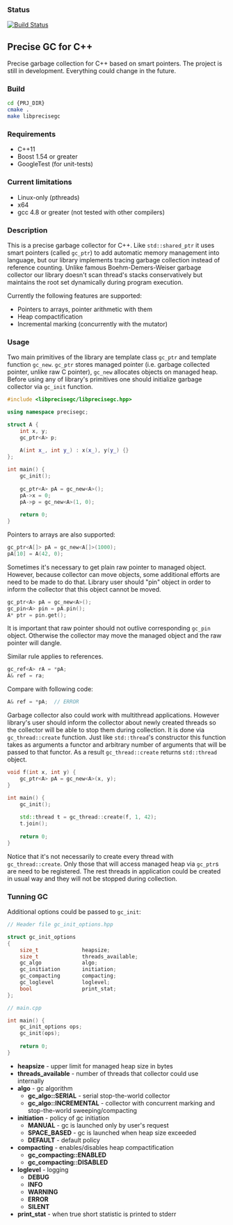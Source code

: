 ### Status
[![Build Status](https://travis-ci.org/eucpp/allocgc.svg?branch=master)](https://travis-ci.org/eucpp/allocgc)

## Precise GC for C++

Precise garbage collection for C++ based on smart pointers. 
The project is still in development. Everything could change in the future.

### Build

```bash
cd {PRJ_DIR}
cmake .
make libprecisegc
```

### Requirements

* C++11
* Boost 1.54 or greater
* GoogleTest (for unit-tests)

### Current limitations

* Linux-only (pthreads)
* x64 
* gcc 4.8 or greater (not tested with other compilers)

### Description

This is a precise garbage collector for C++. 
Like `std::shared_ptr` it uses smart pointers (called `gc_ptr`) to add automatic memory management into language, 
but our library implements tracing garbage collection instead of reference counting. 
Unlike famous Boehm-Demers-Weiser garbage collector our library doesn't scan thread's stacks conservatively
but maintains the root set dynamically during program execution. 

Currently the following features are supported:

* Pointers to arrays, pointer arithmetic with them
* Heap compactification
* Incremental marking (concurrently with the mutator)


### Usage

Two main primitives of the library are template class `gc_ptr` and template function `gc_new`. 
`gc_ptr` stores managed pointer (i.e. garbage collected pointer, unlike raw C pointer), 
`gc_new` allocates objects on managed heap. 
Before using any of library's primitives one should initialize garbage collector via `gc_init` function.

```C++
#include <libprecisegc/libprecisegc.hpp>

using namespace precisegc;

struct A {
    int x, y;
    gc_ptr<A> p;
    
    A(int x_, int y_) : x(x_), y(y_) {}
};

int main() {
    gc_init();
    
    gc_ptr<A> pA = gc_new<A>();
    pA->x = 0;
    pA->p = gc_new<A>(1, 0);
    
    return 0;
}
```

Pointers to arrays are also supported:

```C++
gc_ptr<A[]> pA = gc_new<A[]>(1000);
pA[10] = A(42, 0);
```

Sometimes it's necessary to get plain raw pointer to managed object. 
However, because collector can move objects, some additional efforts are need to be made to do that.
Library user should "pin" object in order to inform the collector that this object cannot be moved. 


```C++
gc_ptr<A> pA = gc_new<A>();
gc_pin<A> pin = pA.pin();
A* ptr = pin.get();
```

It is important that raw pointer should not outlive corresponding `gc_pin` object. 
Otherwise the collector may move the managed object and the raw pointer will dangle.

Similar rule applies to references.

```C++
gc_ref<A> rA = *pA;
A& ref = ra; 
```

Compare with following code:

```C++
A& ref = *pA;  // ERROR
```

Garbage collector also could work with multithread applications. 
However library's user should inform the collector about newly created threads 
so the collector will be able to stop them during collection. 
It is done via `gc_thread::create` function. 
Just like `std::thread`'s constructor this function takes as arguments a functor and arbitrary number of arguments
that will be passed to that functor. As a result `gc_thread::create` returns `std::thread` object.

```C++
void f(int x, int y) {
    gc_ptr<A> pA = gc_new<A>(x, y);
}

int main() {
    gc_init();
    
    std::thread t = gc_thread::create(f, 1, 42);
    t.join();
    
    return 0;
}
```

Notice that it's not necessarily to create every thread with `gc_thread::create`. 
Only those that will access managed heap via `gc_ptr`s are need to be registered. 
The rest threads in application could be created in usual way and they will not be stopped during collection.

### Tunning GC

Additional options could be passed to `gc_init`:

```C++
// Header file gc_init_options.hpp

struct gc_init_options
{
    size_t              heapsize;
    size_t              threads_available;
    gc_algo             algo;
    gc_initiation       initiation;
    gc_compacting       compacting;
    gc_loglevel         loglevel;
    bool                print_stat;
};

// main.cpp

int main() {
    gc_init_options ops;
    gc_init(ops);
    
    return 0;
}
```

* **heapsize** - upper limit for managed heap size in bytes
* **threads_available** - number of threads that collector could use internally
* **algo** - gc algorithm
    * **gc_algo::SERIAL** - serial stop-the-world collector
    * **gc_algo::INCREMENTAL** - collector with concurrent marking and stop-the-world sweeping/compacting
* **initiation** - policy of gc initiation
    * **MANUAL** - gc is launched only by user's request
    * **SPACE_BASED** - gc is launched when heap size exceeded
    * **DEFAULT** - default policy
* **compacting** - enables/disables heap compactification
    * **gc_compacting::ENABLED**
    * **gc_compacting::DISABLED**
* **loglevel** - logging
    * **DEBUG**
    * **INFO**
    * **WARNING**
    * **ERROR**
    * **SILENT**
* **print_stat** - when true short statistic is printed to stderr